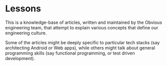# Lessons
This is a knowledge-base of articles, written and maintained by the Obvious engineering team, that attempt to explain various concepts that define our engineering culture.

Some of the articles might be deeply specific to particular tech stacks (say architecting Android or Web apps), while others might talk about general programming skills (say functional programming, or test driven development).